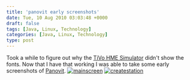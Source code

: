 ```yaml
---
title: 'panovit early screenshots'
date: Tue, 10 Aug 2010 03:03:48 +0000
draft: false
tags: [Java, Linux, Technology]
categories: [Java, Linux, Technology]
type: post
---
```


Took a while to figure out why the [TiVo HME Simulator](http://tivohme.sourceforge.net/) didn't show the fonts. Now that I have that working I was able to take some early screenshots of [Panovit](http://github.com/jmrodri/panovit/). [![](http://zeusville.files.wordpress.com/2010/08/mainscreen.png "mainscreen")](http://zeusville.files.wordpress.com/2010/08/mainscreen.png) [![](http://zeusville.files.wordpress.com/2010/08/createstation.png "createstation")](http://zeusville.files.wordpress.com/2010/08/createstation.png)